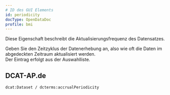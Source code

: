```yaml
---
# ID des GUI Elements
id: periodicity
docType: OpenDataDoc
profile: bmi
---
```


Diese Eigenschaft beschreibt die Aktualisierungsfrequenz des Datensatzes.

Geben Sie den Zeitzyklus der Datenerhebung an, also wie oft die Daten im abgedeckten Zeitraum aktualisiert werden.<br />
Der Eintrag erfolgt aus der Auswahlliste.

## DCAT-AP.de
`dcat:Dataset / dcterms:accrualPeriodicity`
